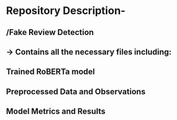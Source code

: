 # Repository Description-

## /Fake Review Detection
## -> Contains all the necessary files including:
## Trained RoBERTa model
## Preprocessed Data and Observations
## Model Metrics and Results
